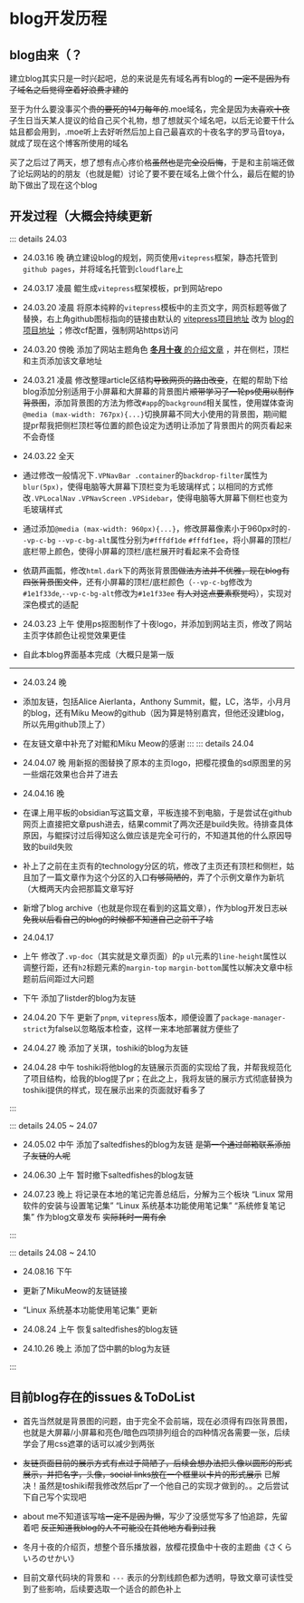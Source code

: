 # blog开发历程
## blog由来（？

建立blog其实只是一时兴起吧，总的来说是先有域名再有blog的 ~~一定不是因为有了域名之后觉得空着好浪费才建的~~ 
    
至于为什么要没事买个~~贵的要死的14刀每年的~~.moe域名，完全是因为~~太喜欢十夜了~~生日当天某人提议的给自己买个礼物，想了想就买个域名吧，以后无论要干什么姑且都会用到，.moe听上去好听然后加上自己最喜欢的十夜名字的罗马音toya，就成了现在这个博客所使用的域名   
    
买了之后过了两天，想了想有点心疼价格~~虽然也是完全没后悔~~，于是和主前端还做了论坛网站的的朋友（也就是鲲）讨论了要不要在域名上做个什么，最后在鲲的协助下做出了现在这个blog  
## 开发过程（大概会持续更新  

::: details 24.03
* 24.03.16 晚 确立建设blog的规划，网页使用`vitepress`框架，静态托管到`github pages`，并将域名托管到`cloudflare`上 
  
* 24.03.17 凌晨 鲲生成`vitepress`框架模板，pr到网站repo  
  
* 24.03.20 凌晨 将原本纯粹的`vitepress`模板中的主页文字，网页标题等做了替换，右上角github图标指向的链接由默认的 [vitepress项目地址](https://github.com/vuejs/vitepress) 改为 [blog的项目地址](https://github.com/funeral-rain/toya.moe) ；修改cf配置，强制网站https访问    
  
* 24.03.20 傍晚 添加了网站主题角色 [**冬月十夜** 的介绍文章](/toya-kawaii/toya.html) ，并在侧栏，顶栏和主页添加该文章地址  
  
* 24.03.21 凌晨 修改整理article区结构~~导致网页的路由改变~~，在鲲的帮助下给blog添加分别适用于小屏幕和大屏幕的背景图片~~顺带学习了一轮ps使用以制作背景图~~，添加背景图的方法为修改`#app`的`background`相关属性，使用媒体查询`@media (max-width: 767px){...}`切换屏幕不同大小使用的背景图，期间鲲提pr帮我把侧栏顶栏等位置的颜色设定为透明让添加了背景图片的网页看起来不会奇怪
  
* 24.03.22 全天
* 通过修改一般情况下`.VPNavBar .container`的`backdrop-filter`属性为`blur(5px)`，使得电脑等大屏幕下顶栏变为毛玻璃样式；以相同的方式修改`.VPLocalNav` `.VPNavScreen` `.VPSidebar`，使得电脑等大屏幕下侧栏也变为毛玻璃样式
* 通过添加`@media (max-width: 960px){...}`，修改屏幕像素小于960px时的`--vp-c-bg` `--vp-c-bg-alt`属性分别为`#fffdf1de` `#fffdf1ee`，将小屏幕的顶栏/底栏带上颜色，使得小屏幕的顶栏/底栏展开时看起来不会奇怪
* 依葫芦画瓢，修改`html.dark`下的两张背景图~~做法方法并不优雅，现在blog有四张背景图文件~~，还有小屏幕的顶栏/底栏颜色（`--vp-c-bg`修改为`#1e1f33de`,`--vp-c-bg-alt`修改为`#1e1f33ee` ~~有人对这点要素察觉吗~~），实现对深色模式的适配
  
* 24.03.23 上午 使用ps抠图制作了十夜logo，并添加到网站主页，修改了网站主页字体颜色让视觉效果更佳
* 自此本blog界面基本完成（大概只是第一版
---
* 24.03.24 晚 

* 添加友链，包括Alice Aierlanta，Anthony Summit，鲲，LC，洛华，小月月的blog，还有Miku Meow的github（因为算是特别嘉宾，但他还没建blog，所以先用github顶上了）    

* 在友链文章中补充了对鲲和Miku Meow的感谢
  :::
  ::: details 24.04

* 24.04.07 晚 用新抠的图替换了原本的主页logo，把樱花摸鱼的sd原图里的另一些烟花效果也合并了进去     

* 24.04.16 晚 

* 在课上用平板的obsidian写这篇文章，平板连接不到电脑，于是尝试在github网页上直接把文章push进去，结果commit了两次还是build失败。待排查具体原因，与鲲探讨过后得知这么做应该是完全可行的，不知道其他的什么原因导致的build失败   

* 补上了之前在主页有的technology分区的坑，修改了主页还有顶栏和侧栏，姑且加了一篇文章作为这个分区的入口~~有够简陋的~~，弄了个示例文章作为新坑（大概两天内会把那篇文章写好   

* 新增了blog archive（也就是你现在看到的这篇文章），作为blog开发日志~~以免我以后看自己的blog的时候都不知道自己之前干了啥~~

* 24.04.17 

* 上午 修改了`.vp-doc`（其实就是文章页面）的`p` `ul`元素的`line-height`属性以调整行距，还有`h2`标题元素的`margin-top` `margin-bottom`属性以解决文章中标题前后间距过大问题 

* 下午 添加了listder的blog为友链   

* 24.04.20 下午 更新了`pnpm`, `vitepress`版本，顺便设置了`package-manager-strict`为false以忽略版本检查，这样一来本地部署就方便些了

* 24.04.27 晚 添加了关琪，toshiki的blog为友链

* 24.04.28 中午 toshiki将他blog的友链展示页面的实现给了我，并帮我规范化了项目结构，给我的blog提了pr；在此之上，我将友链的展示方式彻底替换为toshiki提供的样式，现在展示出来的页面就好看多了

:::    

::: details 24.05 ~ 24.07
  
* 24.05.02 中午 添加了saltedfishes的blog为友链 ~~是第一个通过邮箱联系添加了友链的人呢~~
  
* 24.06.30 上午 暂时撤下saltedfishes的blog友链

* 24.07.23 晚上 将记录在本地的笔记完善总结后，分解为三个板块 “Linux 常用软件的安装与设置笔记集” “Linux 系统基本功能使用笔记集” “系统修复笔记集” 作为blog文章发布 ~~实际耗时一周有余~~

:::

::: details 24.08 ~ 24.10

* 24.08.16 下午 
  
* 更新了MikuMeow的友链链接

* “Linux 系统基本功能使用笔记集” 更新

* 24.08.24 上午 恢复saltedfishes的blog友链
  
* 24.10.26 晚上 添加了岱中鹏的blog为友链

:::

## 目前blog存在的issues＆ToDoList    

* 首先当然就是背景图的问题，由于完全不会前端，现在必须得有四张背景图，也就是大屏幕/小屏幕和亮色/暗色四项排列组合的四种情况各需要一张，后续学会了用css遮罩的话可以减少到两张

* ~~友链页面目前的展示方式有点过于简陋了，后续会想办法把头像以圆形的形式展示，并把名字，头像，social links放在一个框里以卡片的形式展示~~ 
  已解决！虽然是toshiki帮我修改然后pr了一个他自己的实现才做到的。。之后尝试下自己写个实现吧

* about me不知道该写啥~~一定不是因为懒~~，写少了没感觉写多了怕追踪，先留着吧 ~~反正知道我blog的人不可能没在其他地方看到过我~~

* 冬月十夜的介绍页，想整个音乐播放器，放樱花摸鱼中十夜的主题曲《さくらいろのせかい》

* 目前文章代码块的背景和 `---` 表示的分割线颜色都为透明，导致文章可读性受到了些影响，后续要选取一个适合的颜色补上
